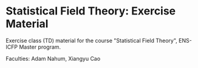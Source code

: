 # Statistical Field Theory: Exercise Material

Exercise class (TD) material for the course "Statistical Field Theory", ENS-ICFP Master program. 

Faculties: Adam Nahum, Xiangyu Cao
